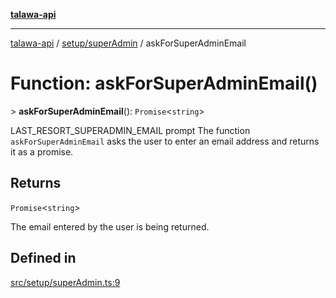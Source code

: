 [**talawa-api**](../../../README.md)

***

[talawa-api](../../../modules.md) / [setup/superAdmin](../README.md) / askForSuperAdminEmail

# Function: askForSuperAdminEmail()

\> **askForSuperAdminEmail**(): `Promise`\<`string`\>

LAST_RESORT_SUPERADMIN_EMAIL prompt
The function `askForSuperAdminEmail` asks the user to enter an email address and returns it as a promise.

## Returns

`Promise`\<`string`\>

The email entered by the user is being returned.

## Defined in

[src/setup/superAdmin.ts:9](https://github.com/PalisadoesFoundation/talawa-api/blob/832d310bae30bd8cb45fb1b44f62dd776dccc52f/src/setup/superAdmin.ts#L9)
